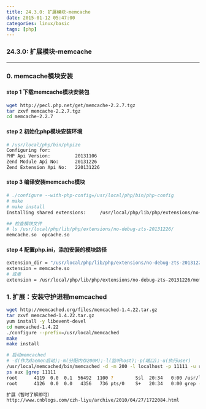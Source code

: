 ```yaml
---
title: 24.3.0: 扩展模块-memcache
date: 2015-01-12 05:47:00
categories: linux/basic
tags: [php]
---
```

### 24.3.0: 扩展模块-memcache

---

### 0. memcache模块安装
#### step 1 下载memcache模块安装包
``` bash
wget http://pecl.php.net/get/memcache-2.2.7.tgz
tar zxvf memcache-2.2.7.tgz
cd memcache-2.2.7
```
#### step 2 初始化php模块安装环境
``` bash
# /usr/local/php/bin/phpize
Configuring for:
PHP Api Version:         20131106
Zend Module Api No:      20131226
Zend Extension Api No:   220131226
```

#### step 3 编译安装memcache模块
``` bash
# ./configure --with-php-config=/usr/local/php/bin/php-config
# make
# make install
Installing shared extensions:     /usr/local/php/lib/php/extensions/no-debug-zts-20131226/

## 检查模块文件
# ls /usr/local/php/lib/php/extensions/no-debug-zts-20131226/
memcache.so  opcache.so
```
#### step 4 配置php.ini，添加安装的模块路径
``` bash
extension_dir = "/usr/local/php/lib/php/extensions/no-debug-zts-20131226/"
extension = memcache.so
# 或者
extension = /usr/local/php/lib/php/extensions/no-debug-zts-20131226/memcache.so
```


### 1. 扩展：安装守护进程memcached
``` bash
wget http://memcached.org/files/memcached-1.4.22.tar.gz
tar zxvf memcached-1.4.22.tar.gz
yum install -y libevent-devel      
cd memcached-1.4.22
./configure --prefix=/usr/local/memcached
make
make install

# 启动memcached
# -d(作为daemon启动);-m(分配内存200M);-l(监听host);-p(端口);-u(执行user)
/usr/local/memcached/bin/memcached -d -m 200 -l localhost -p 11111 -u root
ps aux |grep 11111
root      4119  0.0  0.1  56492  1100 ?        Ssl  20:34   0:00 /usr/local/memcached/bin/memcached -d -m 200 -l localhost -p 11111 -u root
root      4126  0.0  0.0   4356   736 pts/0    S+   20:34   0:00 grep --color=auto 11111

扩展（暂时了解即可）
http://www.cnblogs.com/czh-liyu/archive/2010/04/27/1722084.html
```
